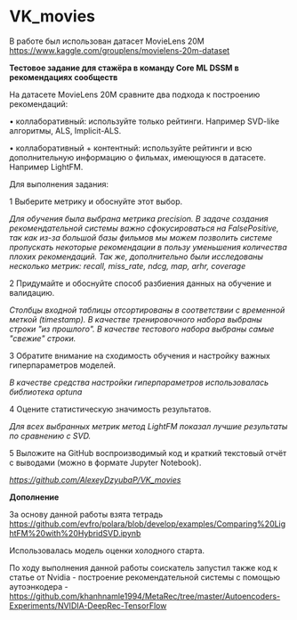 # VK_movies

В работе был использован датасет MovieLens 20M https://www.kaggle.com/grouplens/movielens-20m-dataset

**Тестовое задание для стажёра в команду Core ML DSSM в рекомендациях сообществ**

На датасете MovieLens 20M сравните два подхода к построению рекомендаций:

• коллаборативный: используйте только рейтинги. Например SVD-like алгоритмы, ALS, Implicit-ALS.

• коллаборативный + контентный: используйте рейтинги и всю дополнительную информацию о фильмах, имеющуюся в датасете. Например LightFM.

Для выполнения задания:

1 Выберите метрику и обоснуйте этот выбор.

*Для обучения была выбрана метрика precision. В задаче создания рекомендательной системы важно сфокусироваться на FalsePositive, так как из-за большой базы фильмов мы можем позволить системе пропускать некоторые рекомендации в пользу уменьшения количества плохих рекомендаций. Так же, дополнительно были исследованы несколько метрик: recall, miss_rate, ndcg, map, arhr, coverage*

2 Придумайте и обоснуйте способ разбиения данных на обучение и валидацию.

*Столбцы входной таблицы отсортированы в соответствии с временной меткой (timestamp). В качестве тренировочного набора выбраны строки "из прошлого". В качестве тестового набора выбраны самые "свежие" строки.*

3 Обратите внимание на сходимость обучения и настройку важных гиперпараметров моделей.

*В качестве средства настройки гиперпараметров использовалась библиотека optuna*

4 Оцените статистическую значимость результатов.

*Для всех выбранных метрик метод LightFM показал лучшие результаты по сравнению с SVD.*

5 Выложите на GitHub воспроизводимый код и краткий текстовый отчёт с выводами (можно в формате Jupyter Notebook).

*https://github.com/AlexeyDzyubaP/VK_movies*

**Дополнение**

За основу данной работы взята тетрадь https://github.com/evfro/polara/blob/develop/examples/Comparing%20LightFM%20with%20HybridSVD.ipynb

Использовалась модель оценки холодного старта.

По ходу выполнения данной работы соискатель запустил также код к статье от Nvidia - построение рекомендательной системы с помощью аутоэнкодера - https://github.com/khanhnamle1994/MetaRec/tree/master/Autoencoders-Experiments/NVIDIA-DeepRec-TensorFlow
